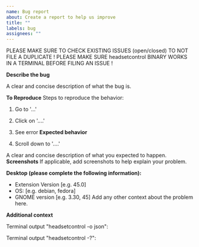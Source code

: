 ```yaml
---
name: Bug report
about: Create a report to help us improve
title: ""
labels: bug
assignees: ""
---
```


PLEASE MAKE SURE TO CHECK EXISTING ISSUES (open/closed) TO NOT FILE A DUPLICATE !
PLEASE MAKE SURE headsetcontrol BINARY WORKS IN A TERMINAL BEFORE FILING AN ISSUE !

**Describe the bug**

A clear and concise description of what the bug is.

**To Reproduce**
Steps to reproduce the behavior:

1. Go to '...'

2. Click on '....'
3. See error
   **Expected behavior**
4. Scroll down to '....'

A clear and concise description of what you expected to happen.
**Screenshots**
If applicable, add screenshots to help explain your problem.

**Desktop (please complete the following information):**

-   Extension Version [e.g. 45.0]
-   OS: [e.g. debian, fedora]
-   GNOME version [e.g. 3.30, 45]
    Add any other context about the problem here.

**Additional context**

Terminal output "headsetcontrol -o json":

Terminal output "headsetcontrol -?":
